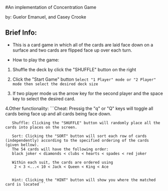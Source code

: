 #An implementation of Concentration Game

by: Guelor Emanuel, and Casey Crooke

Brief Info:
--------------------
- This is a card game in which all of the cards are laid face down on a surface and two cards are flipped face up over each turn.

- How to play the game:
1. Shuffle the deck by click the "SHUFFLE" button on the right

2. Click the "Start Game" button
	```Select "1 Player" mode or "2 Player" mode then select the desired deck size```

3. If two player mode us the arrow key for the second player and the space key to select the desired card.

4.Other functionality:
	```Cheat: Pressig the "q" or "Q" keys will toggle all cards being face up and all cards being face down.

	   Shuffle: Clicking the "SHUFFLE" button will randomly place all the cards into places on the screen.

	   Sort: Clicking the "SORT" button will sort each row of cards (independently) according to the specified ordering of the cards (given bellow).
	   The 54 cards will have the following order:
	   black joker < diamonds < clubs < hearts < spades < red joker

	   Within each suit, the cards are ordered using
	   	2 < 3 <...< 10 < Jack < Queen < King < Ace


	   Hint: Clicking the "HINT" button will show you where the matched card is located```


